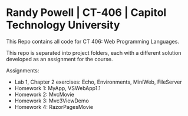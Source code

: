 # Randy Powell | CT-406 | Capitol Technology University
This Repo contains all code for CT 406: Web Programming Languages.

This repo is separated into project folders, each with a different solution developed as an assignment for the course.

Assignments:
* Lab 1, Chapter 2 exercises: Echo, Environments, MiniWeb, FileServer
* Homework 1: MyApp, VSWebApp1.1
* Homework 2: MvcMovie
* Homework 3: Mvc3ViewDemo
* Homework 4: RazorPagesMovie
